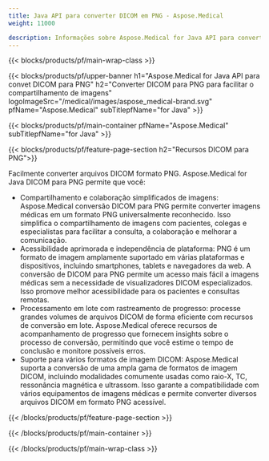 ```yaml
---
title: Java API para converter DICOM em PNG - Aspose.Medical
weight: 11000

description: Informações sobre Aspose.Medical for Java API para converter DICOM em PNG
---
```


{{< blocks/products/pf/main-wrap-class >}}

{{< blocks/products/pf/upper-banner h1="Aspose.Medical for Java API para convet DICOM para PNG" h2="Converter DICOM para PNG para facilitar o compartilhamento de imagens" logoImageSrc="/medical/images/aspose_medical-brand.svg" pfName="Aspose.Medical" subTitlepfName="for Java" >}}

{{< blocks/products/pf/main-container pfName="Aspose.Medical" subTitlepfName="for Java" >}}

{{< blocks/products/pf/feature-page-section h2="Recursos DICOM para PNG">}}

<p>Facilmente converter arquivos DICOM formato PNG. Aspose.Medical for Java DICOM para PNG permite que você:</p>

<ul>
<li>Compartilhamento e colaboração simplificados de imagens: Aspose.Medical conversão DICOM para PNG permite converter imagens médicas em um formato PNG universalmente reconhecido. Isso simplifica o compartilhamento de imagens com pacientes, colegas e especialistas para facilitar a consulta, a colaboração e melhorar a comunicação.</li>
<li>Acessibilidade aprimorada e independência de plataforma: PNG é um formato de imagem amplamente suportado em várias plataformas e dispositivos, incluindo smartphones, tablets e navegadores da web. A conversão de DICOM para PNG permite um acesso mais fácil a imagens médicas sem a necessidade de visualizadores DICOM especializados. Isso promove melhor acessibilidade para os pacientes e consultas remotas.</li>
<li>Processamento em lote com rastreamento de progresso: processe grandes volumes de arquivos DICOM de forma eficiente com recursos de conversão em lote. Aspose.Medical oferece recursos de acompanhamento de progresso que fornecem insights sobre o processo de conversão, permitindo que você estime o tempo de conclusão e monitore possíveis erros.</li>
<li>Suporte para vários formatos de imagem DICOM: Aspose.Medical suporta a conversão de uma ampla gama de formatos de imagem DICOM, incluindo modalidades comumente usadas como raio-X, TC, ressonância magnética e ultrassom. Isso garante a compatibilidade com vários equipamentos de imagens médicas e permite converter diversos arquivos DICOM em formato PNG acessível.</li>
</ul>

{{< /blocks/products/pf/feature-page-section >}}

{{< /blocks/products/pf/main-container >}}

{{< /blocks/products/pf/main-wrap-class >}}